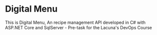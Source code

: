 # Digital Menu
This is Digital Menu, An recipe management API developed in C# with ASP.NET Core and SqlServer - Pre-task for the Lacuna's DevOps Course
